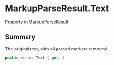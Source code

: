 # MarkupParseResult.Text

Property in [MarkupParseResult](/docs/api/csharp/yarn.markup.markupparseresult.md)

## Summary


The original text, with all parsed markers removed.


```csharp
public string Text { get; }
```

